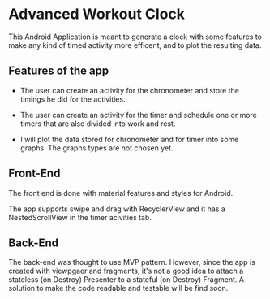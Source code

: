 # Advanced Workout Clock

This Android Application is meant to generate a clock with some features to make any kind of timed activity more efficent, and to plot the resulting data.

## Features of the app

* The user can create an activity for the chronometer and store the timings he did for the activities.

* The user can create an activity for the timer and schedule one or more timers that are also divided into work and rest.

* I will plot the data stored for chronometer and for timer into some graphs. The graphs types are not chosen yet.

## Front-End

The front end is done with material features and styles for Android.

The app supports swipe and drag with RecyclerView and it has a NestedScrollView in the timer acivities tab. 

## Back-End

The back-end was thought to use MVP pattern. However, since the app is created with viewpgaer and fragments, it's not a good idea to attach a 
stateless (on Destroy) Presenter to a stateful (on Destroy) Fragment. A solution to make the code readable and testable will be find soon.
